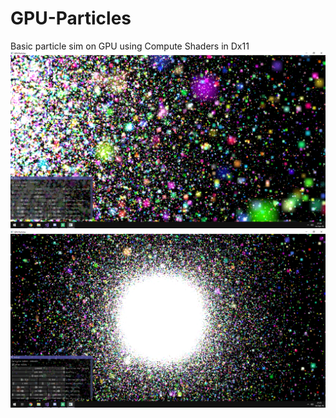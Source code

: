 # GPU-Particles
Basic particle sim on GPU using Compute Shaders in Dx11
![Screenshot](https://github.com/Themperror/GPU-Particles/blob/master/image.png)
![Screenshot](https://github.com/Themperror/GPU-Particles/blob/master/image2.png)
